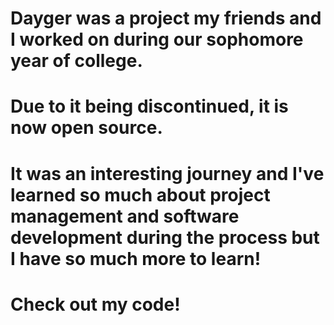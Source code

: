 # Dayger was a project my friends and I worked on during our sophomore year of college.
# Due to it being discontinued, it is now open source. 
# It was an interesting journey and I've learned so much about project management and software development during the process but I have so much more to learn!
# Check out my code! 
